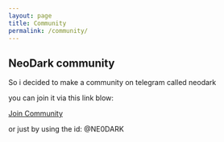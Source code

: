 ```yaml
---
layout: page
title: Community
permalink: /community/
---
```


## NeoDark community

So i decided to make a community on telegram called neodark

you can join it via this link blow:

[Join Community](https://t.me/ne0dark)

or just by using the id:
@NE0DARK
